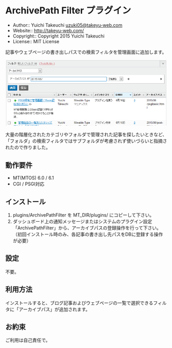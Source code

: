 ArchivePath Filter プラグイン
===========

* Author:: Yuichi Takeuchi <uzuki05@takeyu-web.com>
* Website:: http://takeyu-web.com/
* Copyright:: Copyright 2015 Yuichi Takeuchi
* License:: MIT License

記事やウェブページの書き出しパスでの検索フィルタを管理画面に追加します。

![利用イメージ](https://raw.githubusercontent.com/takeyuweb/mt-plugin-archivepathfilter/master/ArchivePathFilter.png)

大量の階層化されたカテゴリやフォルダで管理された記事を探したいときなど、「フォルダ」の検索フィルタではサブフォルダが考慮されず使いづらいと指摘されたので作りました。

動作要件
-----------

* MT(MTOS) 6.0 / 6.1
* CGI / PSGI対応

インストール
-----------

1. plugins/ArchivePathFilter を MT_DIR/plugins/ にコピーして下さい。
2. ダッシュボード上の通知メッセージまたはシステムのプラグイン設定「ArchivePathFilter」から、アーカイブパスの登録操作を行って下さい。（初回インストール時のみ、各記事の書き出し先パスをDBに登録する操作が必要）

設定
-----------

不要。

利用方法
-----------

インストールすると、ブログ記事およびウェブページの一覧で選択できるフィルタに「アーカイブパス」が追加されます。

お約束
-----------

ご利用は自己責任で。
